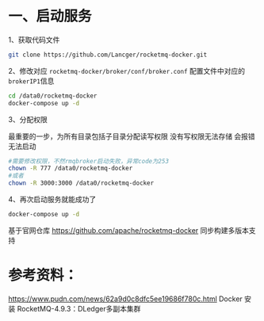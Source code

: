# 一、启动服务

1、获取代码文件

```bash
git clone https://github.com/Lancger/rocketmq-docker.git
```

2、修改对应 `rocketmq-docker/broker/conf/broker.conf` 配置文件中对应的`brokerIP1`信息

```bash
cd /data0/rocketmq-docker
docker-compose up -d
```

3、分配权限

最重要的一步，为所有目录包括子目录分配读写权限 没有写权限无法存储 会报错无法启动
```bash
#需要修改权限，不然rmqbroker启动失败，异常code为253
chown -R 777 /data0/rocketmq-docker
#或者
chown -R 3000:3000 /data0/rocketmq-docker
```

4、再次启动服务就能成功了

```bash
docker-compose up -d
```

基于官网仓库 https://github.com/apache/rocketmq-docker 同步构建多版本支持 

# 参考资料：

https://www.pudn.com/news/62a9d0c8dfc5ee19686f780c.html  Docker 安装 RocketMQ-4.9.3：DLedger多副本集群
